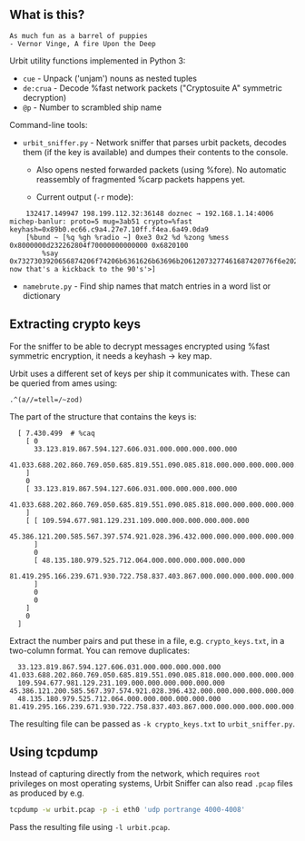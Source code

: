What is this?
--------------

    As much fun as a barrel of puppies
    - Vernor Vinge, A fire Upon the Deep

Urbit utility functions implemented in Python 3:

- `cue` - Unpack ('unjam') nouns as nested tuples
- `de:crua` - Decode %fast network packets ("Cryptosuite A" symmetric decryption)
- `@p` - Number to scrambled ship name

Command-line tools:

- `urbit_sniffer.py` - Network sniffer that parses urbit packets, decodes them (if the key is available) and
   dumpes their contents to the console.

    - Also opens nested forwarded packets (using %fore). No automatic reassembly of fragmented %carp packets happens yet.

    - Current output (`-r` mode):
```
    132417.149947 198.199.112.32:36148 doznec → 192.168.1.14:4006 michep-banlur: proto=5 mug=3ab51 crypto=%fast keyhash=0x89b0.ec66.c9a4.27e7.10ff.f4ea.6a49.0da9
    [%bund ~ [%q %gh %radio ~] 0xe3 0x2 %d %zong %mess 0x8000000d232262804f70000000000000 0x6820100 
        %say 0x7327303920656874206f74206b6361626b63696b20612073277461687420776f6e202c696763<'cgi, now that's a kickback to the 90's'>]
```

- `namebrute.py` - Find ship names that match entries in a word list or dictionary

Extracting crypto keys
-----------------------

For the sniffer to be able to decrypt messages encrypted using %fast symmetric
encryption, it needs a keyhash -> key map.

Urbit uses a different set of keys per ship it communicates with. These can be queried
from ames using:

    .^(a//=tell=/~zod)

The part of the structure that contains the keys is:

      [ 7.430.499  # %caq
        [ 0
          33.123.819.867.594.127.606.031.000.000.000.000.000
          41.033.688.202.860.769.050.685.819.551.090.085.818.000.000.000.000.000.000.000.000.000.000.000.000.000
        ]
        0
        [ 33.123.819.867.594.127.606.031.000.000.000.000.000
          41.033.688.202.860.769.050.685.819.551.090.085.818.000.000.000.000.000.000.000.000.000.000.000.000.000
        ]
        [ [ 109.594.677.981.129.231.109.000.000.000.000.000.000
            45.386.121.200.585.567.397.574.921.028.396.432.000.000.000.000.000.000.000.000.000.000.000.000.000.000
          ]
          0
          [ 48.135.180.979.525.712.064.000.000.000.000.000.000
            81.419.295.166.239.671.930.722.758.837.403.867.000.000.000.000.000.000.000.000.000.000.000.000.000.000
          ]
          0
          0
        ]
        0
      ]

Extract the number pairs and put these in a file, e.g. `crypto_keys.txt`, in a two-column format. You can remove duplicates:

      33.123.819.867.594.127.606.031.000.000.000.000.000  41.033.688.202.860.769.050.685.819.551.090.085.818.000.000.000.000.000.000.000.000.000.000.000.000.000
      109.594.677.981.129.231.109.000.000.000.000.000.000 45.386.121.200.585.567.397.574.921.028.396.432.000.000.000.000.000.000.000.000.000.000.000.000.000.000
      48.135.180.979.525.712.064.000.000.000.000.000.000  81.419.295.166.239.671.930.722.758.837.403.867.000.000.000.000.000.000.000.000.000.000.000.000.000.000

The resulting file can be passed as `-k crypto_keys.txt` to `urbit_sniffer.py`.

Using tcpdump
---------------

Instead of capturing directly from the network, which requires `root` privileges on most operating systems,
Urbit Sniffer can also read `.pcap` files as produced by e.g.

```bash
tcpdump -w urbit.pcap -p -i eth0 'udp portrange 4000-4008'
```

Pass the resulting file using `-l urbit.pcap`.


